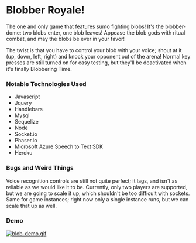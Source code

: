 # Blobber Royale!
The one and only game that features sumo fighting blobs! It's the blobber-dome: two blobs enter, one blob leaves! Appease the blob gods with ritual combat, and may the blobs be ever in your favor!

The twist is that you have to control your blob with your voice; shout at it (up, down, left, right) and knock your opponent out of the arena! Normal key presses are still turned on for easy testing, but they'll be deactivated when it's finally Blobbering Time.

### Notable Technologies Used

* Javascript
* Jquery
* Handlebars
* Mysql
* Sequelize
* Node
* Socket.io
* Phaser.io
* Microsoft Azure Speech to Text SDK
* Heroku

### Bugs and Weird Things

Voice recognition controls are still not quite perfect; it lags, and isn't as reliable as we would like it to be. Currently, only two players are supported, but we are going to scale it up, which shouldn't be too difficult with sockets. Same for game instances; right now only a single instance runs, but we can scale that up as well.

### Demo
[![blob-demo.gif](https://s2.gifyu.com/images/blob-demo.gif)](https://gifyu.com/image/9S6v)
